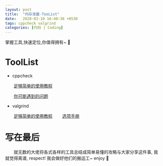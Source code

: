 ```yaml
---
layout: post
title:  "内存泄露-TooList"
date:   2020-03-10 16:40:36 +0530
tags: cppcheck valgrind
categories: [代码 | Coding]
---
```

掌握工具,快速定位,你值得拥有~ :star2:

# ToolList


+ cppcheck

&#8195;&#8195;[足够简单的使用教程](https://blog.csdn.net/fengbingchun/article/details/77803920)


&#8195;&#8195;[你可能遇到的问题](https://blog.csdn.net/mylifeyouwill/article/details/102573549)

+ valgrind

&#8195;&#8195;[足够简单的使用教程](https://www.jianshu.com/p/aded7d874caf)
&#8195;&#8195;[选项手册](http://www.valgrind.org/docs/manual/mc-manual.html)



# 写在最后
&#8195;&#8195;就无数的大佬将各式各样的工具总结成简单易懂的攻略与大家分享这件事, 我就觉得离谱, respect! 我会做好他们的搬运工~ enjoy :cake:
